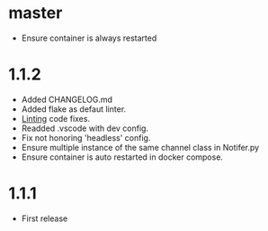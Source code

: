 # master
* Ensure container is always restarted
# 1.1.2
* Added CHANGELOG.md
* Added flake as defaut linter.
* [Linting](https://code.visualstudio.com/docs/python/linting) code fixes.
* Readded .vscode with dev config.
* Fix not honoring 'headless' config.
* Ensure multiple instance of the same channel class in Notifer.py
* Ensure container is auto restarted in docker compose.

# 1.1.1
* First release


